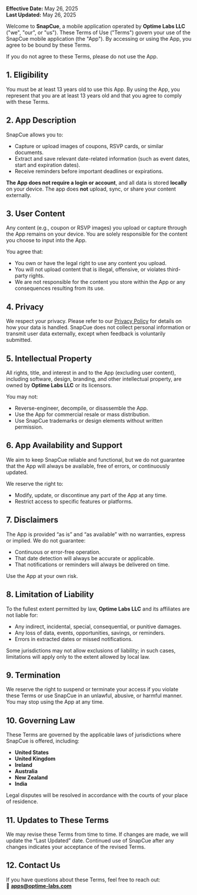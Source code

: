 **Effective Date:** May 26, 2025  
**Last Updated:** May 26, 2025

Welcome to **SnapCue**, a mobile application operated by **Optime Labs LLC** ("we", "our", or "us"). These Terms of Use ("Terms") govern your use of the SnapCue mobile application (the "App"). By accessing or using the App, you agree to be bound by these Terms.

If you do not agree to these Terms, please do not use the App.


## 1. Eligibility

You must be at least 13 years old to use this App. By using the App, you represent that you are at least 13 years old and that you agree to comply with these Terms.


## 2. App Description

SnapCue allows you to:

- Capture or upload images of coupons, RSVP cards, or similar documents.
- Extract and save relevant date-related information (such as event dates, start and expiration dates).
- Receive reminders before important deadlines or expirations.

**The App does not require a login or account**, and all data is stored **locally** on your device. The app does **not** upload, sync, or share your content externally.


## 3. User Content

Any content (e.g., coupon or RSVP images) you upload or capture through the App remains on your device. You are solely responsible for the content you choose to input into the App.

You agree that:

- You own or have the legal right to use any content you upload.
- You will not upload content that is illegal, offensive, or violates third-party rights.
- We are not responsible for the content you store within the App or any consequences resulting from its use.


## 4. Privacy

We respect your privacy. Please refer to our [Privacy Policy](#) for details on how your data is handled. SnapCue does not collect personal information or transmit user data externally, except when feedback is voluntarily submitted.


## 5. Intellectual Property

All rights, title, and interest in and to the App (excluding user content), including software, design, branding, and other intellectual property, are owned by **Optime Labs LLC** or its licensors.

You may not:

- Reverse-engineer, decompile, or disassemble the App.
- Use the App for commercial resale or mass distribution.
- Use SnapCue trademarks or design elements without written permission.


## 6. App Availability and Support

We aim to keep SnapCue reliable and functional, but we do not guarantee that the App will always be available, free of errors, or continuously updated.

We reserve the right to:

- Modify, update, or discontinue any part of the App at any time.
- Restrict access to specific features or platforms.


## 7. Disclaimers

The App is provided “as is” and “as available” with no warranties, express or implied. We do not guarantee:

- Continuous or error-free operation.
- That date detection will always be accurate or applicable.
- That notifications or reminders will always be delivered on time.

Use the App at your own risk.


## 8. Limitation of Liability

To the fullest extent permitted by law, **Optime Labs LLC** and its affiliates are not liable for:

- Any indirect, incidental, special, consequential, or punitive damages.
- Any loss of data, events, opportunities, savings, or reminders.
- Errors in extracted dates or missed notifications.

Some jurisdictions may not allow exclusions of liability; in such cases, limitations will apply only to the extent allowed by local law.


## 9. Termination

We reserve the right to suspend or terminate your access if you violate these Terms or use SnapCue in an unlawful, abusive, or harmful manner. You may stop using the App at any time.


## 10. Governing Law

These Terms are governed by the applicable laws of jurisdictions where SnapCue is offered, including:

- **United States**
- **United Kingdom**
- **Ireland**
- **Australia**
- **New Zealand**
- **India**

Legal disputes will be resolved in accordance with the courts of your place of residence.


## 11. Updates to These Terms

We may revise these Terms from time to time. If changes are made, we will update the “Last Updated” date. Continued use of SnapCue after any changes indicates your acceptance of the revised Terms.


## 12. Contact Us

If you have questions about these Terms, feel free to reach out:  
📧 **apps@optime-labs.com**
